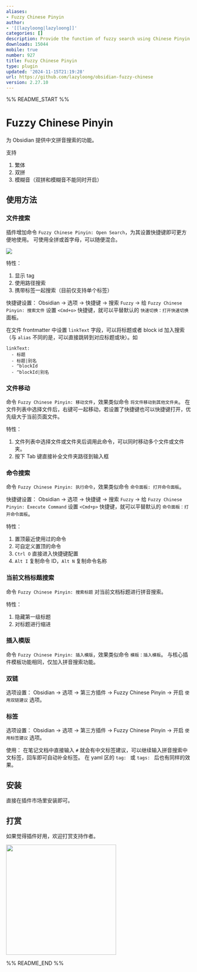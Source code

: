 ```yaml
---
aliases:
- Fuzzy Chinese Pinyin
author:
- '[[lazyloong|lazyloong]]'
categories: []
description: Provide the function of fuzzy search using Chinese Pinyin.
downloads: 15044
mobile: true
number: 927
title: Fuzzy Chinese Pinyin
type: plugin
updated: '2024-11-15T21:19:28'
url: https://github.com/lazyloong/obsidian-fuzzy-chinese
version: 2.27.10
---
```


%% README_START %%

# Fuzzy Chinese Pinyin

为 Obsidian 提供中文拼音搜索的功能。

支持

1. 繁体
2. 双拼
3. 模糊音（双拼和模糊音不能同时开启）

## 使用方法

### 文件搜索

插件增加命令 `Fuzzy Chinese Pinyin: Open Search`，为其设置快捷键即可更方便地使用。
可使用全拼或首字母，可以随便混合。

![](https://raw.githubusercontent.com/lazyloong/obsidian-fuzzy-chinese/HEAD/img/README.jpg)

特性：

1. 显示 tag
2. 使用路径搜索
3. 携带标签一起搜索（目前仅支持单个标签）

快捷键设置：
Obsidian -> 选项 -> 快捷键 -> 搜索 `Fuzzy` -> 给 `Fuzzy Chinese Pinyin: 搜索文件` 设置 `<Cmd+o>` 快捷键，就可以平替默认的 `快速切换：打开快速切换` 面板。

在文件 frontmatter 中设置 `linkText` 字段，可以将标题或者 block id 加入搜索（与 `alias` 不同的是，可以直接跳转到对应标题或块）。如

```
linkText:
  - 标题
  - 标题|别名
  - ^blockId
  - ^blockId|别名
```

### 文件移动

命令 `Fuzzy Chinese Pinyin: 移动文件`，效果类似命令 `将文件移动到其他文件夹`。
在文件列表中选择文件后，右键可一起移动，若设置了快捷键也可以快捷键打开，优先级大于当前页面文件。

特性：

1. 文件列表中选择文件或文件夹后调用此命令，可以同时移动多个文件或文件夹。
2. 按下 Tab 键直接补全文件夹路径到输入框

### 命令搜索

命令 `Fuzzy Chinese Pinyin: 执行命令`，效果类似命令 `命令面板: 打开命令面板`。

快捷键设置：
Obsidian -> 选项 -> 快捷键 -> 搜索 `Fuzzy` -> 给 `Fuzzy Chinese Pinyin: Execute Command` 设置 `<Cmd+p>` 快捷键，就可以平替默认的 `命令面板：打开命令面板`。

特性：

1. 置顶最近使用过的命令
2. 可自定义置顶的命令
3. `Ctrl O` 直接进入快捷键配置
4. `Alt I` 复制命令 ID，`Alt N` 复制命令名称

### 当前文档标题搜索

命令 `Fuzzy Chinese Pinyin: 搜索标题`
对当前文档标题进行拼音搜索。

特性：

1. 隐藏第一级标题
2. 对标题进行缩进

### 插入模版

命令 `Fuzzy Chinese Pinyin: 插入模版`，效果类似命令 `模板：插入模板`。
与核心插件模板功能相同，仅加入拼音搜索功能。

### 双链

选项设置：
Obsidian -> 选项 -> 第三方插件 -> Fuzzy Chinese Pinyin -> 开启 `使用双链建议` 选项。

### 标签

选项设置：
Obsidian -> 选项 -> 第三方插件 -> Fuzzy Chinese Pinyin -> 开启 `使用标签建议` 选项。

使用：
在笔记文档中直接输入 `#` 就会有中文标签建议，可以继续输入拼音搜索中文标签，回车即可自动补全标签。
在 yaml 区的 `tag: ` 或 `tags: ` 后也有同样的效果。

## 安装

直接在插件市场里安装即可。

## 打赏

如果觉得插件好用，欢迎打赏支持作者。

<img src="https://raw.githubusercontent.com/lazyloong/obsidian-fuzzy-chinese/main/img/1.jpg" width="300px">


%% README_END %%